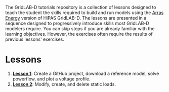 The GridLAB-D tutorials repository is a collection of lessons designed to teach the student the skills required to build and run models using the [Arras Energy](https://arras.energy) version of HiPAS GridLAB-D. The lessons are presented in a sequence designed to progressively introduce skills most GridLAB-D modelers require. You can skip steps if you are already familiar with the learning objectives. However, the exercises often require the results of previous lessons' exercises.

# Lessons

1. **[Lesson 1](../../../../lesson-1)**: Create a GitHub project, download a reference model, solve powerflow, and plot a voltage profile.
2. **[Lesson 2](../../../../lesson-2)**: Modify, create, and delete static loads.
